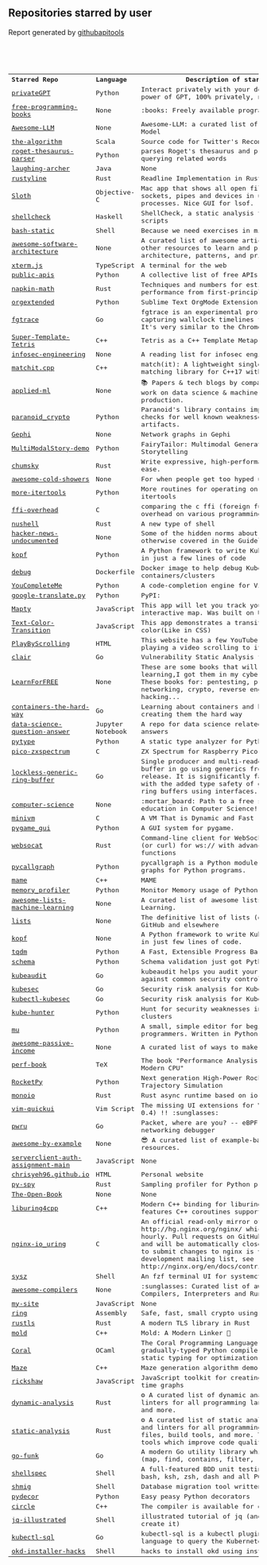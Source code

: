 <h2>Repositories starred by user</h2>

Report generated by <a href="https://github.com/MoserMichael/githubapitools">githubapitools</a>

<pre>



<table><tr><th align='left'>Starred Repo</a></th align='left'><th align='left'>Language</th><th>Description of starred repo</th></tr>
<tr><td><a href="https://github.com/imartinez/privateGPT">privateGPT</a></td><td>Python</th><td>Interact privately with your documents using the power of GPT, 100% privately, no data leaks</td></tr>
<tr><td><a href="https://github.com/EbookFoundation/free-programming-books">free-programming-books</a></td><td>None</th><td>:books: Freely available programming books</td></tr>
<tr><td><a href="https://github.com/Hannibal046/Awesome-LLM">Awesome-LLM</a></td><td>None</th><td>Awesome-LLM: a curated list of Large Language Model</td></tr>
<tr><td><a href="https://github.com/twitter/the-algorithm">the-algorithm</a></td><td>Scala</th><td>Source code for Twitter's Recommendation Algorithm</td></tr>
<tr><td><a href="https://github.com/MoserMichael/roget-thesaurus-parser">roget-thesaurus-parser</a></td><td>Python</th><td>parses Roget's thesaurus and provide API for querying related words</td></tr>
<tr><td><a href="https://github.com/ilonajulczuk/laughing-archer">laughing-archer</a></td><td>Java</th><td>None</td></tr>
<tr><td><a href="https://github.com/kkawakam/rustyline">rustyline</a></td><td>Rust</th><td>Readline Implementation in Rust</td></tr>
<tr><td><a href="https://github.com/sveinbjornt/Sloth">Sloth</a></td><td>Objective-C</th><td>Mac app that shows all open files, directories, sockets, pipes and devices in use by all running processes. Nice GUI for lsof.</td></tr>
<tr><td><a href="https://github.com/koalaman/shellcheck">shellcheck</a></td><td>Haskell</th><td>ShellCheck, a static analysis tool for shell scripts</td></tr>
<tr><td><a href="https://github.com/robxu9/bash-static">bash-static</a></td><td>Shell</th><td>Because we need exercises in minimalism.</td></tr>
<tr><td><a href="https://github.com/mehdihadeli/awesome-software-architecture">awesome-software-architecture</a></td><td>None</th><td>A curated list of awesome articles, videos, and other resources to learn and practice software architecture, patterns, and principles.</td></tr>
<tr><td><a href="https://github.com/xtermjs/xterm.js">xterm.js</a></td><td>TypeScript</th><td>A terminal for the web</td></tr>
<tr><td><a href="https://github.com/public-apis/public-apis">public-apis</a></td><td>Python</th><td>A collective list of free APIs</td></tr>
<tr><td><a href="https://github.com/sirupsen/napkin-math">napkin-math</a></td><td>Rust</th><td>Techniques and numbers for estimating system's performance from first-principles</td></tr>
<tr><td><a href="https://github.com/ihdavids/orgextended">orgextended</a></td><td>Python</th><td>Sublime Text OrgMode Extension</td></tr>
<tr><td><a href="https://github.com/felixge/fgtrace">fgtrace</a></td><td>Go</th><td>fgtrace is an experimental profiler/tracer that is capturing wallclock timelines for each goroutine. It's very similar to the Chrome profiler.</td></tr>
<tr><td><a href="https://github.com/mattbierner/Super-Template-Tetris">Super-Template-Tetris</a></td><td>C++</th><td>Tetris as a C++ Template Metaprogram </td></tr>
<tr><td><a href="https://github.com/jacobian/infosec-engineering">infosec-engineering</a></td><td>None</th><td>A reading list for infosec engineers </td></tr>
<tr><td><a href="https://github.com/BowenFu/matchit.cpp">matchit.cpp</a></td><td>C++</th><td>match(it): A lightweight single-header pattern-matching library for C++17 with macro-free APIs.</td></tr>
<tr><td><a href="https://github.com/eugeneyan/applied-ml">applied-ml</a></td><td>None</th><td>📚 Papers & tech blogs by companies sharing their work on data science & machine learning in production.</td></tr>
<tr><td><a href="https://github.com/google/paranoid_crypto">paranoid_crypto</a></td><td>Python</th><td>Paranoid's library contains implementations of checks for well known weaknesses on cryptographic artifacts.</td></tr>
<tr><td><a href="https://github.com/admndrsn/Gephi">Gephi</a></td><td>None</th><td>Network graphs in Gephi</td></tr>
<tr><td><a href="https://github.com/EdenBD/MultiModalStory-demo">MultiModalStory-demo</a></td><td>Python</th><td>FairyTailor: Multimodal Generative Framework for Storytelling</td></tr>
<tr><td><a href="https://github.com/zesterer/chumsky">chumsky</a></td><td>Rust</th><td>Write expressive, high-performance parsers with ease.</td></tr>
<tr><td><a href="https://github.com/hwayne/awesome-cold-showers">awesome-cold-showers</a></td><td>None</th><td>For when people get too hyped up about things</td></tr>
<tr><td><a href="https://github.com/more-itertools/more-itertools">more-itertools</a></td><td>Python</th><td>More routines for operating on iterables, beyond itertools</td></tr>
<tr><td><a href="https://github.com/dyu/ffi-overhead">ffi-overhead</a></td><td>C</th><td>comparing the c ffi (foreign function interface) overhead on various programming languages</td></tr>
<tr><td><a href="https://github.com/nushell/nushell">nushell</a></td><td>Rust</th><td>A new type of shell</td></tr>
<tr><td><a href="https://github.com/minimaxir/hacker-news-undocumented">hacker-news-undocumented</a></td><td>None</th><td>Some of the hidden norms about Hacker News not otherwise covered in the Guidelines and the FAQ.</td></tr>
<tr><td><a href="https://github.com/nolar/kopf">kopf</a></td><td>Python</th><td>A Python framework to write Kubernetes operators in just a few lines of code</td></tr>
<tr><td><a href="https://github.com/jwillker/debug">debug</a></td><td>Dockerfile</th><td>Docker image to help debug Kubernetes containers/clusters</td></tr>
<tr><td><a href="https://github.com/ycm-core/YouCompleteMe">YouCompleteMe</a></td><td>Python</th><td>A code-completion engine for Vim</td></tr>
<tr><td><a href="https://github.com/Takkun053/google-translate.py">google-translate.py</a></td><td>Python</th><td>PyPI:</td></tr>
<tr><td><a href="https://github.com/menachemlev/Mapty">Mapty</a></td><td>JavaScript</th><td>This app will let you track your exercises using interactive map. Was built on Udemy course</td></tr>
<tr><td><a href="https://github.com/menachemlev/Text-Color-Transition">Text-Color-Transition</a></td><td>JavaScript</th><td>This app demonstrates a transition effect of text color(Like in CSS)</td></tr>
<tr><td><a href="https://github.com/menachemlev/PlayByScrolling">PlayByScrolling</a></td><td>HTML</th><td>This website has a few YouTube videos. Start playing a video scrolling to its position.</td></tr>
<tr><td><a href="https://github.com/quay/clair">clair</a></td><td>Go</th><td>Vulnerability Static Analysis for Containers</td></tr>
<tr><td><a href="https://github.com/Mr6MJT/LearnForFREE">LearnForFREE</a></td><td>None</th><td>These are some books that will help you in your learning,I got them in my cyber security career, These books for: pentesting, programming, networking, crypto, reverse engineering, web hacking...</td></tr>
<tr><td><a href="https://github.com/shuveb/containers-the-hard-way">containers-the-hard-way</a></td><td>Go</th><td>Learning about containers and how they work by creating them the hard way</td></tr>
<tr><td><a href="https://github.com/jayinai/data-science-question-answer">data-science-question-answer</a></td><td>Jupyter Notebook</th><td>A repo for data science related questions and answers</td></tr>
<tr><td><a href="https://github.com/google/pytype">pytype</a></td><td>Python</th><td>A static type analyzer for Python code</td></tr>
<tr><td><a href="https://github.com/fruit-bat/pico-zxspectrum">pico-zxspectrum</a></td><td>C</th><td>ZX Spectrum for Raspberry Pico Pi RP2040</td></tr>
<tr><td><a href="https://github.com/GavinClarke0/lockless-generic-ring-buffer">lockless-generic-ring-buffer</a></td><td>Go</th><td>Single producer and multi-reader lockless ring buffer in go using generics from the go 1.18.x release. It is significantly faster than channels with the added type safety of generics compared to ring buffers using interfaces.</td></tr>
<tr><td><a href="https://github.com/ossu/computer-science">computer-science</a></td><td>None</th><td>:mortar_board: Path to a free self-taught education in Computer Science!</td></tr>
<tr><td><a href="https://github.com/FastVM/minivm">minivm</a></td><td>C</th><td>A VM That is Dynamic and Fast</td></tr>
<tr><td><a href="https://github.com/MyreMylar/pygame_gui">pygame_gui</a></td><td>Python</th><td>A GUI system for pygame.</td></tr>
<tr><td><a href="https://github.com/vi/websocat">websocat</a></td><td>Rust</th><td>Command-line client for WebSockets, like netcat (or curl) for ws:// with advanced socat-like functions</td></tr>
<tr><td><a href="https://github.com/gak/pycallgraph">pycallgraph</a></td><td>Python</th><td>pycallgraph is a Python module that creates call graphs for Python programs.</td></tr>
<tr><td><a href="https://github.com/mamedev/mame">mame</a></td><td>C++</th><td>MAME</td></tr>
<tr><td><a href="https://github.com/pythonprofilers/memory_profiler">memory_profiler</a></td><td>Python</th><td>Monitor Memory usage of Python code</td></tr>
<tr><td><a href="https://github.com/abonte/awesome-lists-machine-learning">awesome-lists-machine-learning</a></td><td>None</th><td>A curated list of awesome lists on Machine Learning.</td></tr>
<tr><td><a href="https://github.com/jnv/lists">lists</a></td><td>None</th><td>The definitive list of lists (of lists) curated on GitHub and elsewhere</td></tr>
<tr><td><a href="https://github.com/walking-appa/kopf">kopf</a></td><td>None</th><td>A Python framework to write Kubernetes operators in just few lines of code.</td></tr>
<tr><td><a href="https://github.com/tqdm/tqdm">tqdm</a></td><td>Python</th><td>A Fast, Extensible Progress Bar for Python and CLI</td></tr>
<tr><td><a href="https://github.com/keleshev/schema">schema</a></td><td>Python</th><td>Schema validation just got Pythonic</td></tr>
<tr><td><a href="https://github.com/Shopify/kubeaudit">kubeaudit</a></td><td>Go</th><td>kubeaudit helps you audit your Kubernetes clusters against common security controls</td></tr>
<tr><td><a href="https://github.com/controlplaneio/kubesec">kubesec</a></td><td>Go</th><td>Security risk analysis for Kubernetes resources</td></tr>
<tr><td><a href="https://github.com/controlplaneio/kubectl-kubesec">kubectl-kubesec</a></td><td>Go</th><td>Security risk analysis for Kubernetes resources</td></tr>
<tr><td><a href="https://github.com/aquasecurity/kube-hunter">kube-hunter</a></td><td>Python</th><td>Hunt for security weaknesses in Kubernetes clusters</td></tr>
<tr><td><a href="https://github.com/mu-editor/mu">mu</a></td><td>Python</th><td>A small, simple editor for beginner Python programmers. Written in Python and Qt5.</td></tr>
<tr><td><a href="https://github.com/yourincomehome/awesome-passive-income">awesome-passive-income</a></td><td>None</th><td>A curated list of ways to make money online</td></tr>
<tr><td><a href="https://github.com/dendibakh/perf-book">perf-book</a></td><td>TeX</th><td>The book "Performance Analysis and Tuning on Modern CPU"</td></tr>
<tr><td><a href="https://github.com/RocketPy-Team/RocketPy">RocketPy</a></td><td>Python</th><td>Next generation High-Power Rocketry 6-DOF Trajectory Simulation</td></tr>
<tr><td><a href="https://github.com/bytedance/monoio">monoio</a></td><td>Rust</th><td>Rust async runtime based on io-uring.</td></tr>
<tr><td><a href="https://github.com/skywind3000/vim-quickui">vim-quickui</a></td><td>Vim Script</th><td>The missing UI extensions for Vim 8.2 (and NeoVim 0.4) !! :sunglasses:</td></tr>
<tr><td><a href="https://github.com/cilium/pwru">pwru</a></td><td>Go</th><td>Packet, where are you? -- eBPF-based Linux kernel networking debugger</td></tr>
<tr><td><a href="https://github.com/b0o/awesome-by-example">awesome-by-example</a></td><td>None</th><td>😎 A curated list of example-based learning resources.</td></tr>
<tr><td><a href="https://github.com/Yoni-Gold/serverclient-auth-assignment-main">serverclient-auth-assignment-main</a></td><td>JavaScript</th><td>None</td></tr>
<tr><td><a href="https://github.com/chrisyeh96/chrisyeh96.github.io">chrisyeh96.github.io</a></td><td>HTML</th><td>Personal website</td></tr>
<tr><td><a href="https://github.com/benfred/py-spy">py-spy</a></td><td>Rust</th><td>Sampling profiler for Python programs</td></tr>
<tr><td><a href="https://github.com/joeycastillo/The-Open-Book">The-Open-Book</a></td><td>None</th><td>None</td></tr>
<tr><td><a href="https://github.com/CarterLi/liburing4cpp">liburing4cpp</a></td><td>C++</th><td>Modern C++ binding for liburing (io_uring) that features C++ coroutines support</td></tr>
<tr><td><a href="https://github.com/CarterLi/nginx-io_uring">nginx-io_uring</a></td><td>C</th><td>An official read-only mirror of http://hg.nginx.org/nginx/ which is updated hourly. Pull requests on GitHub cannot be accepted and will be automatically closed. The proper way to submit changes to nginx is via the nginx development mailing list, see http://nginx.org/en/docs/contributing_changes.html</td></tr>
<tr><td><a href="https://github.com/joehillen/sysz">sysz</a></td><td>Shell</th><td>An fzf  terminal UI for systemctl</td></tr>
<tr><td><a href="https://github.com/aalhour/awesome-compilers">awesome-compilers</a></td><td>None</th><td>:sunglasses: Curated list of awesome resources on Compilers, Interpreters and Runtimes</td></tr>
<tr><td><a href="https://github.com/Yoni-Gold/my-site">my-site</a></td><td>JavaScript</th><td>None</td></tr>
<tr><td><a href="https://github.com/briansmith/ring">ring</a></td><td>Assembly</th><td>Safe, fast, small crypto using Rust</td></tr>
<tr><td><a href="https://github.com/rustls/rustls">rustls</a></td><td>Rust</th><td>A modern TLS library in Rust</td></tr>
<tr><td><a href="https://github.com/rui314/mold">mold</a></td><td>C++</th><td>Mold: A Modern Linker 🦠</td></tr>
<tr><td><a href="https://github.com/jacobaustin123/Coral">Coral</a></td><td>OCaml</th><td>The Coral Programming Language: a blazingly-fast, gradually-typed Python compiler with optional static typing for optimization and safety.</td></tr>
<tr><td><a href="https://github.com/jaldhar/Maze">Maze</a></td><td>C++</th><td>Maze generation algorithm demo</td></tr>
<tr><td><a href="https://github.com/SantoshSrinivas79/rickshaw">rickshaw</a></td><td>JavaScript</th><td> JavaScript toolkit for creating interactive real-time graphs</td></tr>
<tr><td><a href="https://github.com/analysis-tools-dev/dynamic-analysis">dynamic-analysis</a></td><td>Rust</th><td>⚙️ A curated list of dynamic analysis tools and linters for all programming languages, binaries, and more.</td></tr>
<tr><td><a href="https://github.com/analysis-tools-dev/static-analysis">static-analysis</a></td><td>Rust</th><td>⚙️ A curated list of static analysis (SAST) tools and linters for all programming languages, config files, build tools, and more. The focus is on tools which improve code quality.</td></tr>
<tr><td><a href="https://github.com/thoas/go-funk">go-funk</a></td><td>Go</th><td>A modern Go utility library which provides helpers (map, find, contains, filter, ...)</td></tr>
<tr><td><a href="https://github.com/shellspec/shellspec">shellspec</a></td><td>Shell</th><td>A full-featured BDD unit testing framework for bash, ksh, zsh, dash and all POSIX shells</td></tr>
<tr><td><a href="https://github.com/mbucc/shmig">shmig</a></td><td>Shell</th><td>Database migration tool written in BASH.</td></tr>
<tr><td><a href="https://github.com/mplanchard/pydecor">pydecor</a></td><td>Python</th><td>Easy peasy Python decorators</td></tr>
<tr><td><a href="https://github.com/seanbaxter/circle">circle</a></td><td>C++</th><td>The compiler is available for download. Get it!</td></tr>
<tr><td><a href="https://github.com/MoserMichael/jq-illustrated">jq-illustrated</a></td><td>Shell</th><td>illustrated tutorial of jq (and the scripts that create it)</td></tr>
<tr><td><a href="https://github.com/yaacov/kubectl-sql">kubectl-sql</a></td><td>Go</th><td>kubectl-sql is a kubectl plugin that use SQL like language to query the Kubernetes cluster manager</td></tr>
<tr><td><a href="https://github.com/yaacov/okd-installer-hacks">okd-installer-hacks</a></td><td>Shell</th><td>hacks to install okd using installer</td></tr>
</table>
